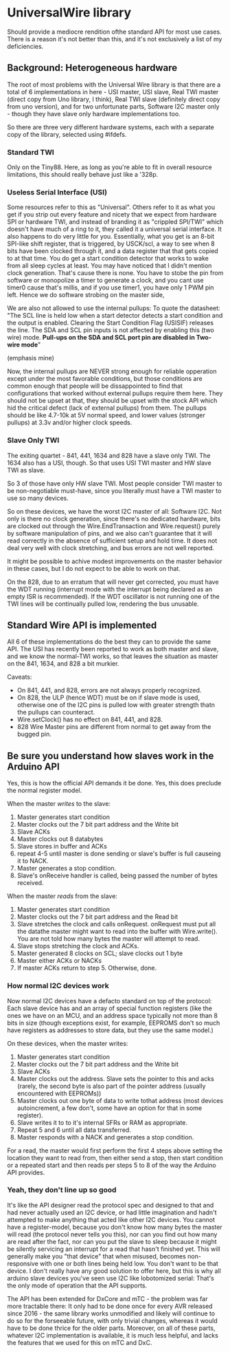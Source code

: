 # UniversalWire library
Should provide a mediocre rendition ofthe standard API for most use cases. There is a reason it's not better than this, and it's not exclusively a list of my deficiencies.

## Background: Heterogeneous hardware
The root of most problems with the Universal Wire library is that there are a total of 6 implementations in here - USI master, USI slave, Real TWI master (direct copy from Uno library, I think), Real TWI slave (definitely direct copy from uno version), and for two unfortunate parts, Software I2C master only - though they have slave only hardware implementations too.

So there are three very different hardware systems, each with a separate copy of the library, selected using #ifdefs.

### Standard TWI
Only on the Tiny88. Here, as long as you're able to fit in overall resource limitations, this should really behave just like a '328p.

### Useless Serial Interface (USI)
Some resources refer to this as "Universal". Others refer to it as what you get if you strip out every feature and nicety that we expect from hardware SPI or hardware TWI, and instead of branding it as "crippled SPI/TWI" which doesn't have much of a ring to it, they called it a universal serial interface. It also happens to do very little for you. Essentially, what you get is an 8-bit SPI-like shift register, that is triggered, by USCK/scl, a way to see when 8 bits have been clocked through it, and a data register that that gets copied to at that time. You do get a start condition detector that works to wake from all sleep cycles at least.
You may have noticed that I didn't mention clock generation. That's cause there is none. You have to stobe the pin from software or monopolize a timer to generate a clock, and you cant use timer0 cause that's millis, and if you use timer1, you have only 1 PWM pin left. Hence we do software strobing on the master side,

We are also not allowed to use the internal pullups:
To quote the datasheet:
"The SCL line is held low when a start detector detects a start condition and the output is enabled. Clearing the Start Condition Flag (USISIF) releases the line. The SDA and SCL pin inputs is not affected by enabling this (two wire) mode. **Pull-ups on the SDA and SCL port pin are disabled in Two-wire mode**"

(emphasis mine)

Now, the internal pullups are NEVER strong enough for reliable opperation except under the most favorable conditions, but those conditions are common enough that people will be dissappointed to find that configurations that worked without external pullups require them here. They should not be upset at that, they should be upset with the stock API which hid the critical defect (lack of external pullups) from them. The pullups should be like 4.7-10k at 5V normal speed, and lower values (stronger pullups) at 3.3v and/or higher clock speeds.

### Slave Only TWI
The exiting quartet - 841, 441, 1634 and 828 have a slave only TWI. The 1634 also has a USI, though. So that uses USI TWI master and HW slave TWI as slave.

So 3 of those have only HW slave TWI. Most people consider TWI master to be non-negotiable must-have, since you literally must have a TWI master to use so many devices.

So on these devices, we have the worst I2C master of all: Software I2C. Not only is there no clock generation, since there's no dedicated hardware, bits are clocked out through the Wire.EndTransaction and Wire.request() purely by software manipulation of pins, and we also can't guarantee that it will read correctly in the absence of sufficient setup and hold time. It does not deal very well with clock stretching, and bus errors are not well reported.

It might be possible to achive modest improvements on the master behavior in these cases, but I do not expect to be able to work on that.

On the 828, due to an erratum that will never get corrected, you must have the WDT running (interrupt mode with the interrupt being declared as an empty ISR is recommended). If the WDT oscillator is not running one of the TWI lines will be continually pulled low, rendering the bus unusable.

## Standard Wire API is implemented
All 6 of these implementations do the best they can to provide the same API. The USI has recently been reported to work as both master and slave, and we know the normal-TWI works, so that leaves the situation as master on the 841, 1634, and 828 a bit murkier.

Caveats:
* On 841, 441, and 828, errors are not always properly recognized.
* On 828, the ULP (hence WDT) must be on if slave mode is used, otherwise one of the I2C pins is pulled low with greater strength thatn the pullups can counteract.
* Wire.setClock() has no effect on 841, 441, and 828.
* 828 Wire Master pins are different from normal to get away from the bugged pin.


## Be sure you understand how slaves work in the Arduino API
Yes, this is how the official API demands it be done. Yes, this does preclude the normal register model.

When the master *writes* to the slave:
1. Master generates start condition
2. Master clocks out the 7 bit part address and the Write bit
3. Slave ACKs
4. Master clocks out 8 databytes
5. Slave stores in buffer and ACKs
6. repeat 4-5 until master is done sending or slave's buffer is full causeing it to NACK.
7. Master generates a stop condition.
8. Slave's onReceive handler is called, being passed the number of bytes received.

When the master *reads* from the slave:
1. Master generates start condition
2. Master clocks out the 7 bit part address and the Read bit
3. Slave stretches the clock and calls onRequest. onRequest must put all the datathe master might want to read into the buffer with Wire.write(). You are not told how many bytes the master will attempt to read.
4. Slave stops stretching the clock and ACKs.
5. Master generated 8 clocks on SCL; slave clocks out 1 byte
6. Master either ACKs or NACKs
7. If master ACKs return to step 5. Otherwise, done.

### How normal I2C devices work
Now normal I2C devices have a defacto standard on top of the protocol:
Each slave device has and an array of special function registers (like the ones we have on an MCU, and an address space typically not more than 8 bits in size (though exceptions exist, for example, EEPROMS don't so much have registers as addresses to store data, but they use the same model.)

On these devices, when the master writes:
1. Master generates start condition
2. Master clocks out the 7 bit part address and the Write bit
3. Slave ACKs
4. Master clocks out the address. Slave sets the pointer to this and acks (rarely, the second byte is also part of the pointer address (usually encountered with EEPROMs))
5. Master clocks out one byte of data to write tothat address (most devices autoincrement, a few don't, some have an option for that in some register).
6. Slave writes it to to it's internal SFRs or RAM as appropriate.
7. Repeat 5 and 6 until all data transferred.
8. Master responds with a NACK and generates a stop condition.

For a read, the master would first perform the first 4 steps above setting the location they want to read from, then either send a stop, then start condition or a repeated start and then reads per steps 5 to 8 of the way the Arduino API provides.

### Yeah, they don't line up so good
It's like the API designer read the protocol spec and designed to that and had never actually used an I2C device, or had little imagination and hadn't attempted to make anything that acted like other I2C devices. You cannot have a register-model, because you don't know how many bytes the master will read (the protocol never tells you this), nor can you find out how many are read after the fact, nor can you put the slave to sleep because it might be silently servicing an interrupt for a read that hasn't finished yet. This will generally make you "that device" that when misused, becomes non-responsive with one or both lines being held low. You don't want to be that device. I don't really have any good solution to offer here, but this is why all arduino slave devices you've seen use I2C like lobotomized serial: That's the only mode of operation that the API supports.

The API has been extended for DxCore and mTC - the problem was far more tractable there: It only had to be done once for every AVR released since 2016 - the same library works unmodified and likely will continue to do so for the forseeable future, with only trivial changes, whereas it would have to be done thrice for the older parts. Moreover, on all of these parts, whatever I2C implementation is available, it is much less helpful, and lacks the features that we used for this on mTC and DxC.
